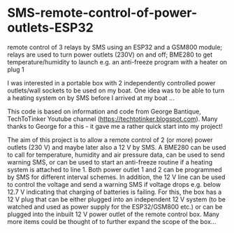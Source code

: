 # SMS-remote-control-of-power-outlets-ESP32
remote control of 3 relays by SMS using an ESP32 and a GSM800 module; relays are used to turn power outlets (230V) on and off; BME280 to get temperature/humidity to launch e.g. an anti-freeze program with a heater on plug 1

I was interested in a portable box with 2 independently controlled power outlets/wall sockets to be used on my boat. One idea was to be able to turn a heating system on by SMS before I arrived at my boat ...

This code is based on information and code from George Bantique, TechToTinker Youtube channel (https://techtotinker.blogspot.com). Many thanks to George for a this - it gave me a rather quick start into my project!

The aim of this project is to allow a remote control of 2 (or more) power outlets (230 V) and maybe later also a 12 V by SMS. A BME280 can be used to call for temperature, humidity and air pressure data, can be used to send warning SMS, or can be used to start an anti-freeze routine if a heating system is attached to line 1. Both power outlet 1 and 2 can be programmed by SMS for different interval schemes. 
In addition, the 12 V line can be used to control the voltage and send a warning SMS if voltage drops e.g. below 12.7 V indicating that charging of batteries is failing. For this, the box has a 12 V plug that can be either plugged into an independent 12 V system (to be watched and used as power supply for the ESP32/GSM800 etc.) or can be plugged into the inbuilt 12 V power outlet of the remote control box.
Many more items could be thought of to further expand the scope of the box...
